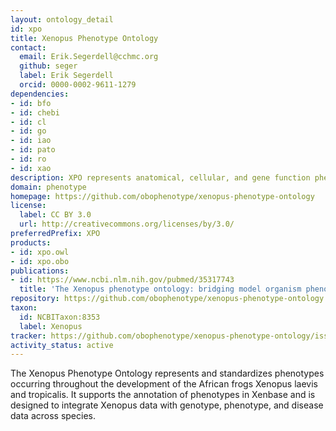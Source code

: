 ```yaml
---
layout: ontology_detail
id: xpo
title: Xenopus Phenotype Ontology
contact:
  email: Erik.Segerdell@cchmc.org
  github: seger
  label: Erik Segerdell
  orcid: 0000-0002-9611-1279
dependencies:
- id: bfo
- id: chebi
- id: cl
- id: go
- id: iao
- id: pato
- id: ro
- id: xao
description: XPO represents anatomical, cellular, and gene function phenotypes occurring throughout the development of the African frogs Xenopus laevis and tropicalis.
domain: phenotype
homepage: https://github.com/obophenotype/xenopus-phenotype-ontology
license:
  label: CC BY 3.0
  url: http://creativecommons.org/licenses/by/3.0/
preferredPrefix: XPO
products:
- id: xpo.owl
- id: xpo.obo
publications:
- id: https://www.ncbi.nlm.nih.gov/pubmed/35317743
  title: 'The Xenopus phenotype ontology: bridging model organism phenotype data to human health and development.'
repository: https://github.com/obophenotype/xenopus-phenotype-ontology
taxon:
  id: NCBITaxon:8353
  label: Xenopus
tracker: https://github.com/obophenotype/xenopus-phenotype-ontology/issues
activity_status: active
---
```


The Xenopus Phenotype Ontology represents and standardizes phenotypes occurring throughout the development of the African frogs Xenopus laevis and tropicalis. It supports the annotation of phenotypes in Xenbase and is designed to integrate Xenopus data with genotype, phenotype, and disease data across species.
